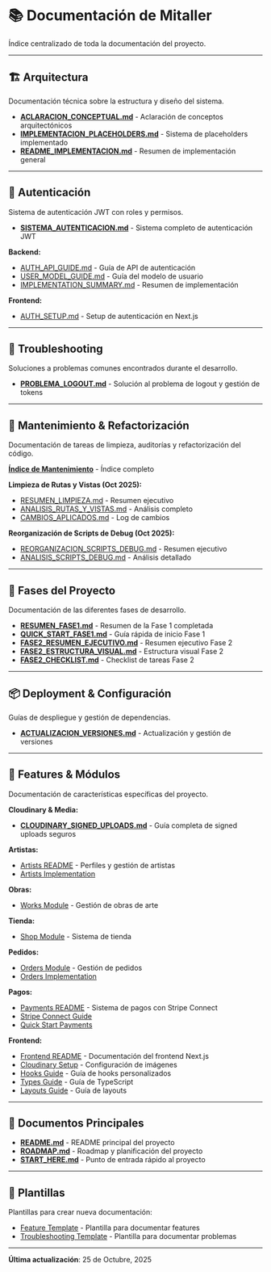 # 📚 Documentación de Mitaller

Índice centralizado de toda la documentación del proyecto.

---

## 🏗️ Arquitectura

Documentación técnica sobre la estructura y diseño del sistema.

- [**ACLARACION_CONCEPTUAL.md**](./architecture/ACLARACION_CONCEPTUAL.md) - Aclaración de conceptos arquitectónicos
- [**IMPLEMENTACION_PLACEHOLDERS.md**](./architecture/IMPLEMENTACION_PLACEHOLDERS.md) - Sistema de placeholders implementado
- [**README_IMPLEMENTACION.md**](./architecture/README_IMPLEMENTACION.md) - Resumen de implementación general

---

## 🔐 Autenticación

Sistema de autenticación JWT con roles y permisos.

- [**SISTEMA_AUTENTICACION.md**](./auth/SISTEMA_AUTENTICACION.md) - Sistema completo de autenticación JWT

**Backend:**
- [AUTH_API_GUIDE.md](../backend/accounts/AUTH_API_GUIDE.md) - Guía de API de autenticación
- [USER_MODEL_GUIDE.md](../backend/accounts/USER_MODEL_GUIDE.md) - Guía del modelo de usuario
- [IMPLEMENTATION_SUMMARY.md](../backend/accounts/IMPLEMENTATION_SUMMARY.md) - Resumen de implementación

**Frontend:**
- [AUTH_SETUP.md](../frontend/AUTH_SETUP.md) - Setup de autenticación en Next.js

---

## 🐛 Troubleshooting

Soluciones a problemas comunes encontrados durante el desarrollo.

- [**PROBLEMA_LOGOUT.md**](./troubleshooting/PROBLEMA_LOGOUT.md) - Solución al problema de logout y gestión de tokens

---

## 🧹 Mantenimiento & Refactorización

Documentación de tareas de limpieza, auditorías y refactorización del código.

**[Índice de Mantenimiento](./maintenance/README.md)** - Índice completo

**Limpieza de Rutas y Vistas (Oct 2025):**
- [RESUMEN_LIMPIEZA.md](./maintenance/RESUMEN_LIMPIEZA.md) - Resumen ejecutivo
- [ANALISIS_RUTAS_Y_VISTAS.md](./maintenance/ANALISIS_RUTAS_Y_VISTAS.md) - Análisis completo
- [CAMBIOS_APLICADOS.md](./maintenance/CAMBIOS_APLICADOS.md) - Log de cambios

**Reorganización de Scripts de Debug (Oct 2025):**
- [REORGANIZACION_SCRIPTS_DEBUG.md](./maintenance/REORGANIZACION_SCRIPTS_DEBUG.md) - Resumen ejecutivo
- [ANALISIS_SCRIPTS_DEBUG.md](./maintenance/ANALISIS_SCRIPTS_DEBUG.md) - Análisis detallado

---

## 🚀 Fases del Proyecto

Documentación de las diferentes fases de desarrollo.

- [**RESUMEN_FASE1.md**](./phases/RESUMEN_FASE1.md) - Resumen de la Fase 1 completada
- [**QUICK_START_FASE1.md**](./phases/QUICK_START_FASE1.md) - Guía rápida de inicio Fase 1
- [**FASE2_RESUMEN_EJECUTIVO.md**](./phases/FASE2_RESUMEN_EJECUTIVO.md) - Resumen ejecutivo Fase 2
- [**FASE2_ESTRUCTURA_VISUAL.md**](./phases/FASE2_ESTRUCTURA_VISUAL.md) - Estructura visual Fase 2
- [**FASE2_CHECKLIST.md**](./phases/FASE2_CHECKLIST.md) - Checklist de tareas Fase 2

---

## 📦 Deployment & Configuración

Guías de despliegue y gestión de dependencias.

- [**ACTUALIZACION_VERSIONES.md**](./deployment/ACTUALIZACION_VERSIONES.md) - Actualización y gestión de versiones

---

## 🎨 Features & Módulos

Documentación de características específicas del proyecto.

**Cloudinary & Media:**
- [**CLOUDINARY_SIGNED_UPLOADS.md**](./features/CLOUDINARY_SIGNED_UPLOADS.md) - Guía completa de signed uploads seguros

**Artistas:**
- [Artists README](../backend/artists/README.md) - Perfiles y gestión de artistas
- [Artists Implementation](../backend/artists/IMPLEMENTATION_SUMMARY.md)

**Obras:**
- [Works Module](../backend/works/) - Gestión de obras de arte

**Tienda:**
- [Shop Module](../backend/shop/README.md) - Sistema de tienda

**Pedidos:**
- [Orders Module](../backend/orders/README.md) - Gestión de pedidos
- [Orders Implementation](../backend/orders/IMPLEMENTATION_SUMMARY.md)

**Pagos:**
- [Payments README](../backend/payments/README.md) - Sistema de pagos con Stripe Connect
- [Stripe Connect Guide](../backend/payments/STRIPE_CONNECT_GUIDE.md)
- [Quick Start Payments](../backend/payments/QUICK_START.md)

**Frontend:**
- [Frontend README](../frontend/README.md) - Documentación del frontend Next.js
- [Cloudinary Setup](../frontend/CLOUDINARY_SETUP.md) - Configuración de imágenes
- [Hooks Guide](../frontend/HOOKS_GUIDE.md) - Guía de hooks personalizados
- [Types Guide](../frontend/TYPES_GUIDE.md) - Guía de TypeScript
- [Layouts Guide](../frontend/LAYOUTS_GUIDE.md) - Guía de layouts

---

## 📖 Documentos Principales

- [**README.md**](../README.md) - README principal del proyecto
- [**ROADMAP.md**](../ROADMAP.md) - Roadmap y planificación del proyecto
- [**START_HERE.md**](../START_HERE.md) - Punto de entrada rápido al proyecto

---

## 📁 Plantillas

Plantillas para crear nueva documentación:

- [Feature Template](./.templates/feature-template.md) - Plantilla para documentar features
- [Troubleshooting Template](./.templates/troubleshooting-template.md) - Plantilla para documentar problemas

---

**Última actualización**: 25 de Octubre, 2025




